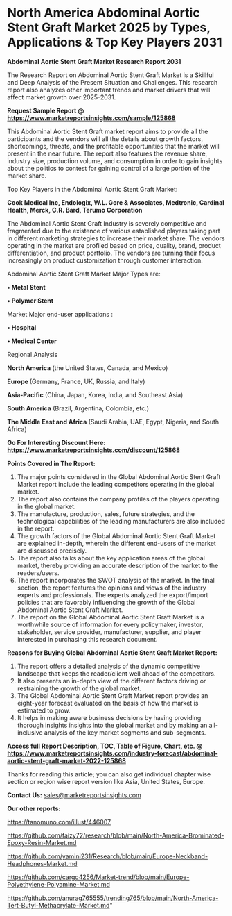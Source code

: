 # North America Abdominal Aortic Stent Graft Market 2025 by Types, Applications & Top Key Players 2031

<strong>Abdominal Aortic Stent Graft Market Research Report 2031</strong>

The Research Report on Abdominal Aortic Stent Graft Market is a Skillful and Deep Analysis of the Present Situation and Challenges. This research report also analyzes other important trends and market drivers that will affect market growth over 2025-2031.

<strong>Request Sample Report @ <a href=https://www.marketreportsinsights.com/sample/125868>https://www.marketreportsinsights.com/sample/125868</a></strong>

This Abdominal Aortic Stent Graft market report aims to provide all the participants and the vendors will all the details about growth factors, shortcomings, threats, and the profitable opportunities that the market will present in the near future. The report also features the revenue share, industry size, production volume, and consumption in order to gain insights about the politics to contest for gaining control of a large portion of the market share.

Top Key Players in the Abdominal Aortic Stent Graft Market:

<strong>Cook Medical Inc, Endologix, W.L. Gore & Associates, Medtronic, Cardinal Health, Merck, C.R. Bard, Terumo Corporation</strong>

The Abdominal Aortic Stent Graft Industry is severely competitive and fragmented due to the existence of various established players taking part in different marketing strategies to increase their market share. The vendors operating in the market are profiled based on price, quality, brand, product differentiation, and product portfolio. The vendors are turning their focus increasingly on product customization through customer interaction.

Abdominal Aortic Stent Graft Market Major Types are:

<strong>• Metal Stent

• Polymer Stent</strong>

Market Major end-user applications :

<strong>• Hospital

• Medical Center</strong>

Regional Analysis

</u><strong><b>North America</b></strong> (the United States, Canada, and Mexico)

<strong><b>Europe </b></strong>(Germany, France, UK, Russia, and Italy)

<strong><b>Asia-Pacific</b></strong> (China, Japan, Korea, India, and Southeast Asia)

<strong><b>South America</b></strong> (Brazil, Argentina, Colombia, etc.)

<strong><b>The Middle East and Africa</b></strong> (Saudi Arabia, UAE, Egypt, Nigeria, and South Africa)

<strong>Go For Interesting Discount Here: <a href=https://www.marketreportsinsights.com/discount/125868>https://www.marketreportsinsights.com/discount/125868</a></strong>

<strong>Points Covered in The Report:</strong>
<ol>
  <li>The major points considered in the Global Abdominal Aortic Stent Graft Market report include the leading competitors operating in the global market.</li>
  <li>The report also contains the company profiles of the players operating in the global market.</li>
  <li>The manufacture, production, sales, future strategies, and the technological capabilities of the leading manufacturers are also included in the report.</li>
  <li>The growth factors of the Global Abdominal Aortic Stent Graft Market are explained in-depth, wherein the different end-users of the market are discussed precisely.</li>
  <li>The report also talks about the key application areas of the global market, thereby providing an accurate description of the market to the readers/users.</li>
  <li>The report incorporates the SWOT analysis of the market. In the final section, the report features the opinions and views of the industry experts and professionals. The experts analyzed the export/import policies that are favorably influencing the growth of the Global Abdominal Aortic Stent Graft Market.</li>
  <li>The report on the Global Abdominal Aortic Stent Graft Market is a worthwhile source of information for every policymaker, investor, stakeholder, service provider, manufacturer, supplier, and player interested in purchasing this research document.</li>
</ol>
<strong>Reasons for Buying Global Abdominal Aortic Stent Graft Market Report:</strong>

<ol>
  <li>The report offers a detailed analysis of the dynamic competitive landscape that keeps the reader/client well ahead of the competitors.</li>
  <li>It also presents an in-depth view of the different factors driving or restraining the growth of the global market.</li>
  <li>The Global Abdominal Aortic Stent Graft Market report provides an eight-year forecast evaluated on the basis of how the market is estimated to grow.</li>
  <li>It helps in making aware business decisions by having providing thorough insights insights into the global market and by making an all-inclusive analysis of the key market segments and sub-segments.</li>
</ol>
<strong>Access full Report Description, TOC, Table of Figure, Chart, etc. @ <a href=https://www.marketreportsinsights.com/industry-forecast/abdominal-aortic-stent-graft-market-2022-125868>https://www.marketreportsinsights.com/industry-forecast/abdominal-aortic-stent-graft-market-2022-125868</a></strong>


Thanks for reading this article; you can also get individual chapter wise section or region wise report version like Asia, United States, Europe.

<strong>Contact Us:</strong>
sales@marketreportsinsights.com

<strong>Our other reports:</strong>

<a href=https://tanomuno.com/illust/446007>https://tanomuno.com/illust/446007</a>

<a href=https://github.com/faizy72/research/blob/main/North-America-Brominated-Epoxy-Resin-Market.md>https://github.com/faizy72/research/blob/main/North-America-Brominated-Epoxy-Resin-Market.md</a>

<a href=https://github.com/yamini231/Research/blob/main/Europe-Neckband-Headphones-Market.md>https://github.com/yamini231/Research/blob/main/Europe-Neckband-Headphones-Market.md</a>

<a href=https://github.com/cargo4256/Market-trend/blob/main/Europe-Polyethylene-Polyamine-Market.md>https://github.com/cargo4256/Market-trend/blob/main/Europe-Polyethylene-Polyamine-Market.md</a>

<a href=https://github.com/anurag765555/trending765/blob/main/North-America-Tert-Butyl-Methacrylate-Market.md>https://github.com/anurag765555/trending765/blob/main/North-America-Tert-Butyl-Methacrylate-Market.md</a>"
